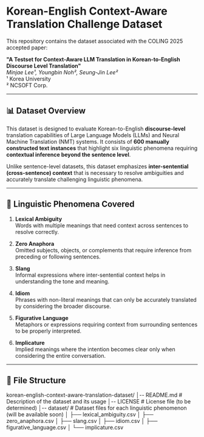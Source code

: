 # Korean-English Context-Aware Translation Challenge Dataset

This repository contains the dataset associated with the COLING 2025 accepted paper:

**"A Testset for Context-Aware LLM Translation in Korean-to-English Discourse Level Translation"**  
*Minjae Lee¹, Youngbin Noh², Seung-Jin Lee²*  
¹ Korea University  
² NCSOFT Corp.

---

## 📊 **Dataset Overview**

This dataset is designed to evaluate Korean-to-English **discourse-level** translation capabilities of Large Language Models (LLMs) and Neural Machine Translation (NMT) systems. It consists of **600 manually constructed text instances** that highlight six linguistic phenomena requiring **contextual inference beyond the sentence level**.

Unlike sentence-level datasets, this dataset emphasizes **inter-sentential (cross-sentence) context** that is necessary to resolve ambiguities and accurately translate challenging linguistic phenomena.

---

## 🧩 **Linguistic Phenomena Covered**

1. **Lexical Ambiguity**  
   Words with multiple meanings that need context across sentences to resolve correctly.

2. **Zero Anaphora**  
   Omitted subjects, objects, or complements that require inference from preceding or following sentences.

3. **Slang**  
   Informal expressions where inter-sentential context helps in understanding the tone and meaning.

4. **Idiom**  
   Phrases with non-literal meanings that can only be accurately translated by considering the broader discourse.

5. **Figurative Language**  
   Metaphors or expressions requiring context from surrounding sentences to be properly interpreted.

6. **Implicature**  
   Implied meanings where the intention becomes clear only when considering the entire conversation.

---

## 📂 **File Structure**
korean-english-context-aware-translation-dataset/
│-- README.md                       # Description of the dataset and its usage
│-- LICENSE                         # License file (to be determined)
│-- dataset/                        # Dataset files for each linguistic phenomenon (will be available soon)
│   ├── lexical_ambiguity.csv
│   ├── zero_anaphora.csv
│   ├── slang.csv
│   ├── idiom.csv
│   ├── figurative_language.csv
│   └── implicature.csv
